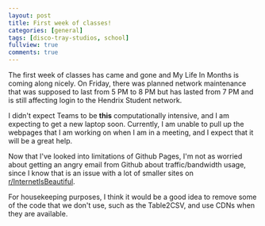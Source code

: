 ```yaml
---
layout: post
title: First week of classes!
categories: [general]
tags: [disco-tray-studios, school]
fullview: true
comments: true
---
```


The first week of classes has came and gone and My Life In Months is coming along nicely. On Friday, there was planned network maintenance that was supposed to last from 5 PM to 8 PM but has lasted from 7 PM and is still affecting login to the Hendrix Student network.

I didn't expect Teams to be **this** computationally intensive, and I am expecting to get a new laptop soon. Currently, I am unable to pull up the webpages that I am working on when I am in a meeting, and I expect that it will be a great help.

Now that I've looked into limitations of Github Pages, I'm not as worried about getting an angry email from Github about traffic/bandwidth usage, since I know that is an issue with a lot of smaller sites on [r/InternetIsBeautiful](https://www.reddit.com/r/InternetIsBeautiful/).

For housekeeping purposes, I think it would be a good idea to remove some of the code that we don't use, such as the Table2CSV, and use CDNs when they are available. 